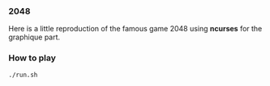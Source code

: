 ### 2048

Here is a little reproduction of the famous game 2048 using **ncurses** for the graphique part.

### How to play
```./run.sh```
